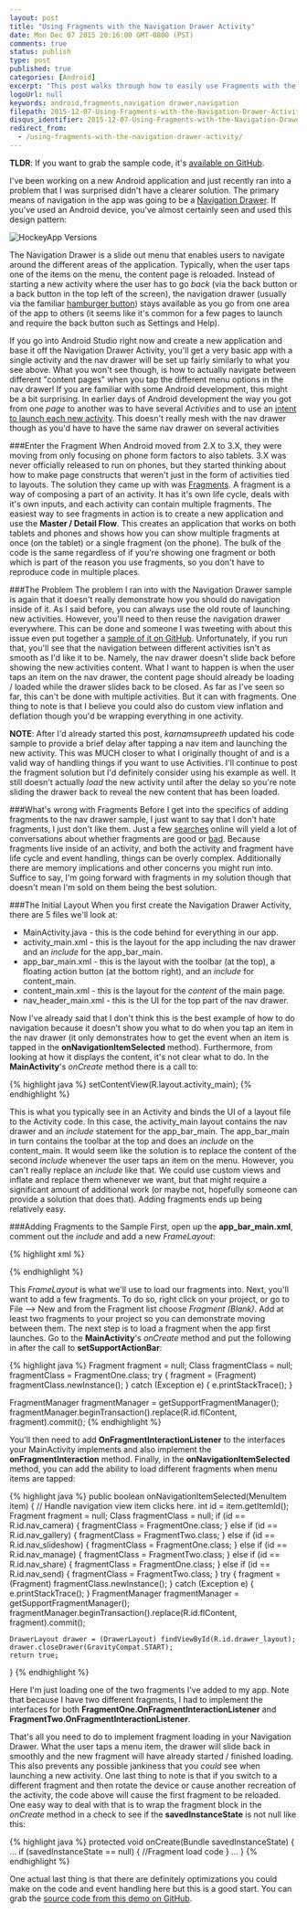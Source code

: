```yaml
---
layout: post
title: "Using Fragments with the Navigation Drawer Activity"
date: Mon Dec 07 2015 20:16:00 GMT-0800 (PST)
comments: true
status: publish
type: post
published: true
categories: [Android]
excerpt: "This post walks through how to easily use Fragments with the Navigation Drawer Activity available in Android Studio."
logoUrl: null
keywords: android,fragments,navigation drawer,navigation
filepath: 2015-12-07-Using-Fragments-with-the-Navigation-Drawer-Activity.markdown
disqus_identifier: 2015-12-07-Using-Fragments-with-the-Navigation-Drawer-Activity
redirect_from: 
  - /using-fragments-with-the-navigation-drawer-activity/
---
```


**TLDR**: If you want to grab the sample code, it's [available on GitHub](https://github.com/ChrisRisner/AndroidFragmentNavigationDrawer).

I've been working on a new Android application and just recently ran into a problem that I was surprised didn't have a clearer solution.  The primary means of navigation in the app was going to be a [Navigation Drawer](https://www.google.com/design/spec/patterns/navigation-drawer.html#navigation-drawer-specs).  If you've used an Android device, you've almost certainly seen and used this design pattern:

<img src="http://storage.chrisrisner.com/images/android-navigation-drawer.png" alt="HockeyApp Versions" class="centeredInContent"/>

The Navigation Drawer is a slide out menu that enables users to navigate around the different areas of the application.  Typically, when the user taps one of the items on the menu, the content page is reloaded.  Instead of starting a new activity where the user has to go *back* (via the back button or a back button in the top left of the screen), the navigation drawer (usually via the familiar [hamburger button](https://en.wikipedia.org/wiki/Hamburger_button)) stays available as you go from one area of the app to others (it seems like it's common for a few pages to launch and require the back button such as Settings and Help).

If you go into Android Studio right now and create a new application and base it off the Navigation Drawer Activity, you'll get a very basic app with a single activity and the nav drawer will be set up fairly similarly to what you see above.  What you won't see though, is how to actually navigate between different "content pages" when you tap the different menu options in the nav drawer!  If you are familiar with some Android development, this might be a bit surprising.  In earlier days of Android development the way you got from one *page* to another was to have several *Activities* and to use an [intent to launch each new activity](http://chrisrisner.com/31-Days-of-Android--Day-5-Adding-Multiple-Activities-and-using-Intents/).  This doesn't really mesh with the nav drawer though as you'd have to have the same nav drawer on several activities

###Enter the Fragment
When Android moved from 2.X to 3.X, they were moving from only focusing on phone form factors to also tablets.  3.X was never officially released to run on phones, but they started thinking about how to make page constructs that weren't just in the form of activities tied to layouts.  The solution they came up with was [Fragments](http://developer.android.com/guide/components/fragments.html).  A fragment is a way of composing a part of an activity.  It has it's own life cycle, deals with it's own inputs, and each activity can contain multiple fragments.  The easiest way to see fragments in action is to create a new application and use the **Master / Detail Flow**.  This creates an application that works on both tablets and phones and shows how you can show multiple fragments at once (on the tablet) or a single fragment (on the phone).  The bulk of the code is the same regardless of if you're showing one fragment or both which is part of the reason you use fragments, so you don't have to reproduce code in multiple places.
 
###The Problem
The problem I ran into with the Navigation Drawer sample is again that it doesn't really demonstrate how you should do navigation inside of it.  As I said before, you can always use the old route of launching new activities.  However, you'll need to then reuse the navigation drawer everywhere.  This can be done and someone I was tweeting with about this issue even put together a [sample of it on GitHub](https://github.com/karnamsupreeth/drawersample).  Unfortunately, if you run that, you'll see that the navigation between different activities isn't as smooth as I'd like it to be.  Namely, the nav drawer doesn't slide back before showing the new activities content.  What I want to happen is when the user taps an item on the nav drawer, the content page should already be loading / loaded while the drawer slides back to be closed.  As far as I've seen so far, this can't be done with multiple activities.  But it can with fragments.  One thing to note is that I believe you could also do custom view inflation and deflation though you'd be wrapping everything in one activity.

**NOTE**: After I'd already started this post, *karnamsupreeth* updated his code sample to provide a brief delay after tapping a nav item and launching the new activity.  This was MUCH closer to what I originally thought of and is a valid way of handling things if you want to use Activities.  I'll continue to post the fragment solution but I'd definitely consider using his example as well.  It still doesn't actually *load* the new activity until after the delay so you're note sliding the drawer back to reveal the new content that has been loaded.

###What's wrong with Fragments
Before I get into the specifics of adding fragments to the nav drawer sample, I just want to say that I don't hate fragments, I just don't like them.  Just a few [searches](https://www.google.com/webhp?sourceid=chrome-instant&ion=1&espv=2&ie=UTF-8#q=fragments%20vs%20activities) online will yield a lot of conversations about whether fragments are good or [bad](https://corner.squareup.com/2014/10/advocating-against-android-fragments.html).  Because fragments live inside of an activity, and both the activity and fragment have life cycle and event handling, things can be overly complex.  Additionally there are memory implications and other concerns you might run into.  Suffice to say, I'm going forward with fragments in my solution though that doesn't mean I'm sold on them being the best solution.

###The Initial Layout
When you first create the Navigation Drawer Activity, there are 5 files we'll look at:

* MainActivity.java - this is the code behind for everything in our app.
* activity_main.xml - this is the layout for the app including the nav drawer and an *include* for the app_bar_main.
* app_bar_main.xml - this is the layout with the toolbar (at the top), a floating action button (at the bottom right), and an *include* for content_main.
* content_main.xml - this is the layout for the *content* of the main page.
* nav_header_main.xml - this is the UI for the top part of the nav drawer.

Now I've already said that I don't think this is the best example of how to do navigation because it doesn't show you what to do when you tap an item in the nav drawer (it only demonstrates how to get the event when an item is tapped in the **onNavigationItemSelected** method).  Furthermore, from looking at how it displays the content, it's not clear what to do.  In the **MainActivity**'s *onCreate* method there is a call to:

{% highlight java %}
setContentView(R.layout.activity_main);
{% endhighlight %}

This is what you typically see in an Activity and binds the UI of a layout file to the Activity code.  In this case, the activity_main layout contains the nav drawer and an *include* statement for the app_bar_main.  The app_bar_main in turn contains the toolbar at the top and does an *include* on the content_main.  It would seem like the solution is to replace the content of the second *include* whenever the user taps an item on the menu.  However, you can't really replace an *include* like that.  We could use custom views and inflate and replace them whenever we want, but that might require a significant amount of additional work (or maybe not, hopefully someone can provide a solution that does that).  Adding fragments ends up being relatively easy.

###Adding Fragments to the Sample
First, open up the **app_bar_main.xml**, comment out the *include* and add a new *FrameLayout*:

{% highlight xml %}
<!--<include layout="@layout/content_main" />-->

<FrameLayout
  android:id="@+id/flContent"
  android:layout_width="match_parent"
  android:layout_height="match_parent"
  android:layout_marginTop="?attr/actionBarSize"/>
{% endhighlight %}

This *FrameLayout* is what we'll use to load our fragments into.  Next, you'll want to add a few fragments.  To do so, right click on your project, or go to File --> New and from the Fragment list choose *Fragment (Blank)*.  Add at least two fragments to your project so you can demonstrate moving between them.  The next step is to load a fragment when the app first launches.  Go to the **MainActivity**'s *onCreate* method and put the following in after the call to **setSupportActionBar**:

{% highlight java %}
Fragment fragment = null;
Class fragmentClass = null;
fragmentClass = FragmentOne.class;
try {
    fragment = (Fragment) fragmentClass.newInstance();
} catch (Exception e) {
    e.printStackTrace();
}

FragmentManager fragmentManager = getSupportFragmentManager();
fragmentManager.beginTransaction().replace(R.id.flContent, fragment).commit();
{% endhighlight %}

You'll then need to add **OnFragmentInteractionListener** to the interfaces your MainActivity implements and also implement the **onFragmentInteraction** method.  Finally, in the **onNavigationItemSelected** method, you can add the ability to load different fragments when menu items are tapped:

{% highlight java %}
public boolean onNavigationItemSelected(MenuItem item) {
    // Handle navigation view item clicks here.
    int id = item.getItemId();
    Fragment fragment = null;
    Class fragmentClass = null;
    if (id == R.id.nav_camera) {
        fragmentClass = FragmentOne.class;
    } else if (id == R.id.nav_gallery) {
        fragmentClass = FragmentTwo.class;
    } else if (id == R.id.nav_slideshow) {
        fragmentClass = FragmentOne.class;
    } else if (id == R.id.nav_manage) {
        fragmentClass = FragmentTwo.class;
    } else if (id == R.id.nav_share) {
        fragmentClass = FragmentOne.class;
    } else if (id == R.id.nav_send) {
        fragmentClass = FragmentTwo.class;
    }
    try {
        fragment = (Fragment) fragmentClass.newInstance();
    } catch (Exception e) {
        e.printStackTrace();
    }
    FragmentManager fragmentManager = getSupportFragmentManager();
    fragmentManager.beginTransaction().replace(R.id.flContent, fragment).commit();

    DrawerLayout drawer = (DrawerLayout) findViewById(R.id.drawer_layout);
    drawer.closeDrawer(GravityCompat.START);
    return true;
} 
{% endhighlight %}

Here I'm just loading one of the two fragments I've added to my app.  Note that because I have two different fragments, I had to implement the interfaces for both **FragmentOne.OnFragmentInteractionListener** and **FragmentTwo.OnFragmentInteractionListener**.  

That's all you need to do to implement fragment loading in your Navigation Drawer.  What the user taps a menu item, the drawer will slide back in smoothly and the new fragment will have already started / finished loading.  This also prevents any possible jankiness that you *could* see when launching a new activity.  One last thing to note is that if you switch to a different fragment and then rotate the device or cause another recreation of the activity, the code above will cause the first fragment to be reloaded.  One easy way to deal with that is to  wrap the fragment block in the *onCreate* method in a check to see if the **savedInstanceState** is not null like this:

{% highlight java %}
protected void onCreate(Bundle savedInstanceState) {
    ...
    if (savedInstanceState == null) {
        //Fragment load code
    }
    ...
}
{% endhighlight %}

One actual last thing is that there are definitely optimizations you could make on the code and event handling here but this is a good start.  You can grab the [source code from this demo on GitHub](https://github.com/ChrisRisner/AndroidFragmentNavigationDrawer).